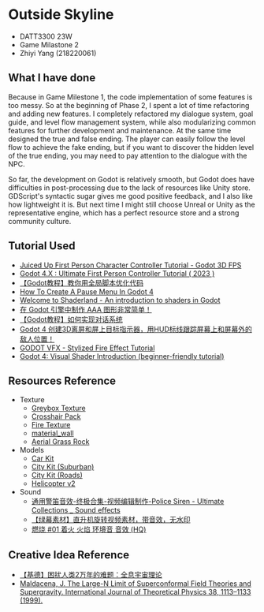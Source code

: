 # Outside Skyline

- DATT3300 23W
- Game Milastone 2
- Zhiyi Yang (218220061)

## What I have done
Because in Game Milestone 1, the code implementation of some features is too messy. So at the beginning of Phase 2, I spent a lot of time refactoring and adding new features. I completely refactored my dialogue system, goal guide, and level flow management system, while also modularizing common features for further development and maintenance. At the same time designed the true and false ending. The player can easily follow the level flow to achieve the fake ending, but if you want to discover the hidden level of the true ending, you may need to pay attention to the dialogue with the NPC.

So far, the development on Godot is relatively smooth, but Godot does have difficulties in post-processing due to the lack of resources like Unity store. GDScript's syntactic sugar gives me good positive feedback, and I also like how lightweight it is. But next time I might still choose Unreal or Unity as the representative engine, which has a perfect resource store and a strong community culture.

## Tutorial Used

- [Juiced Up First Person Character Controller Tutorial - Godot 3D FPS](https://youtu.be/A3HLeyaBCq4?si=3KP-erZ-9pWVv2yH)
- [Godot 4.X : Ultimate First Person Controller Tutorial ( 2023 )](https://youtu.be/xIKErMgJ1Yk?si=siLUjf5kRFujED6f)
- [【Godot教程】教你用全局脚本优化代码](https://www.bilibili.com/video/BV11s4y1t7k6/?share_source=copy_web&vd_source=92a265b25fedcfe73041d8730946e68d)
- [How To Create A Pause Menu In Godot 4](https://youtu.be/3KFs04JH-uw?si=J0y_S-PHm57Cunm_)
- [Welcome to Shaderland - An introduction to shaders in Godot](https://youtu.be/nyFzPaWAzeQ?si=z1szWa5EQ0SfSTvt)
- [在 Godot 引擎中制作 AAA 图形非常简单！](https://www.bilibili.com/video/BV1Pw411P7x1/?share_source=copy_web&vd_source=92a265b25fedcfe73041d8730946e68d)
- [【Godot教程】如何实现对话系统](https://www.bilibili.com/video/BV1y64y127n5/?share_source=copy_web&vd_source=92a265b25fedcfe73041d8730946e68d)
- [Godot 4 创建3D离屏和屏上目标指示器，用HUD标线跟踪屏幕上和屏幕外的敌人位置！](https://www.bilibili.com/video/BV1Cu4y1a7Us/?share_source=copy_web&vd_source=92a265b25fedcfe73041d8730946e68d)
- [GODOT VFX - Stylized Fire Effect Tutorial](https://youtu.be/R3xMwfrlTI8?si=1inAYJ0TDuZJaspE)
- [Godot 4: Visual Shader Introduction (beginner-friendly tutorial)](https://youtu.be/Gp-mNWY2JJE?si=YvuuWJ-QdoYd6ZQu)

## Resources Reference

- Texture
  - [Greybox Texture](https://github.com/lukky-nl/FPS-controller-assets)
  - [Crosshair Pack](https://www.kenney.nl/assets/crosshair-pack)
  - [Fire Texture](https://www.patreon.com/posts/godot-vfx-fire-90253805)
  - [material_wall](https://polyhaven.com/a/brick_wall_006)
  - [Aerial Grass Rock](https://polyhaven.com/a/aerial_grass_rock)
- Models
  - [Car Kit](https://www.kenney.nl/assets/car-kit)
  - [City Kit (Suburban)](https://www.kenney.nl/assets/city-kit-suburban)
  - [City Kit (Roads)](https://www.kenney.nl/assets/city-kit-roads)
  - [Helicopter v2](https://sketchfab.com/3d-models/helicopter-v2-42927f1c939e4447978b09dd1e22521c)
- Sound
  - [通用警笛音效-终极合集-视频编辑制作-Police Siren - Ultimate Collections _ Sound effects](https://www.bilibili.com/video/BV1KW41137KX/?share_source=copy_web&vd_source=92a265b25fedcfe73041d8730946e68d)
  - [【绿幕素材】直升机旋转视频素材，带音效，无水印](https://www.bilibili.com/video/BV1xL4y1N7Zs/?share_source=copy_web&vd_source=92a265b25fedcfe73041d8730946e68d)
  - [燃烧 #01 着火 火焰 环境音 音效 (HQ)](https://www.bilibili.com/video/BV1jL4y1P7uB/?share_source=copy_web&vd_source=92a265b25fedcfe73041d8730946e68d)
  
## Creative Idea Reference

- [【基德】困扰人类2万年的难题：全息宇宙理论](https://www.bilibili.com/video/BV1RL411M7ZS/?share_source=copy_web&vd_source=92a265b25fedcfe73041d8730946e68d)
- [Maldacena, J. The Large-N Limit of Superconformal Field Theories and Supergravity. International Journal of Theoretical Physics 38, 1113–1133 (1999).](https://doi.org/10.1023/A:1026654312961)
